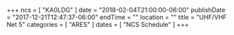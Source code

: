 +++
ncs = [ "KA0LDG" ]
date = "2018-02-04T21:00:00-06:00"
publishDate = "2017-12-21T12:47:37-06:00"
endTime = ""
location = ""
title = "UHF/VHF Net 5"
categories = [ "ARES" ]
dates = [ "NCS Schedule" ]
+++
